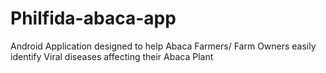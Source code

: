 # Philfida-abaca-app
Android Application designed to help Abaca Farmers/ Farm Owners easily identify Viral diseases affecting their Abaca Plant

